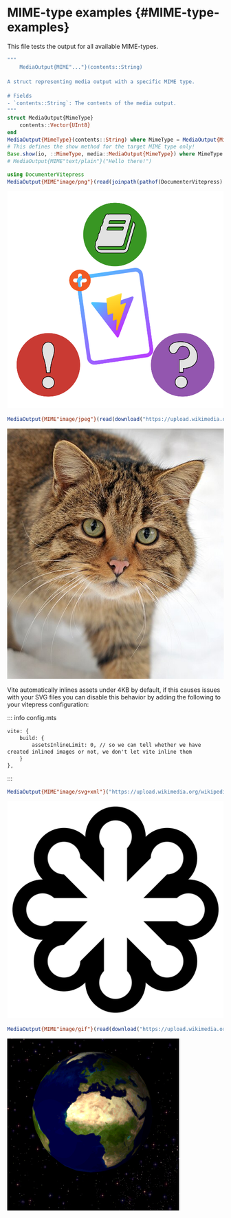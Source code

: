 
# MIME-type examples {#MIME-type-examples}

This file tests the output for all available MIME-types.

```julia
"""
    MediaOutput{MIME"..."}(contents::String)

A struct representing media output with a specific MIME type.

# Fields
- `contents::String`: The contents of the media output.
"""
struct MediaOutput{MimeType}
    contents::Vector{UInt8}
end
MediaOutput{MimeType}(contents::String) where MimeType = MediaOutput{MimeType}(Vector{UInt8}(contents))
# This defines the show method for the target MIME type only!
Base.show(io, ::MimeType, media::MediaOutput{MimeType}) where MimeType = write(io, media.contents)
# MediaOutput{MIME"text/plain"}("Hello there!")
```


```julia
using DocumenterVitepress
MediaOutput{MIME"image/png"}(read(joinpath(pathof(DocumenterVitepress) |> dirname |> dirname, "docs", "src", "assets", "logo.png")))
```

![](wnwcoqm.png)

```julia
MediaOutput{MIME"image/jpeg"}(read(download("https://upload.wikimedia.org/wikipedia/commons/thumb/0/0e/Felis_silvestris_silvestris.jpg/519px-Felis_silvestris_silvestris.jpg")))
```

![](zrwqwdg.jpeg)

Vite automatically inlines assets under 4KB by default, if this causes issues with your SVG files you can disable this behavior by adding the following to your vitepress configuration:

::: info config.mts

```
vite: {
    build: {
        assetsInlineLimit: 0, // so we can tell whether we have created inlined images or not, we don't let vite inline them
    }
},
```


:::

```julia
MediaOutput{MIME"image/svg+xml"}("https://upload.wikimedia.org/wikipedia/commons/6/6c/SVG_Simple_Icon.svg" |> download |> read)
```

![](mmmtuym.svg)

```julia
MediaOutput{MIME"image/gif"}(read(download("https://upload.wikimedia.org/wikipedia/commons/2/2c/Rotating_earth_%28large%29.gif")))
```

![](trybont.gif)

